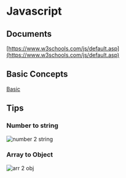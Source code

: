 # Javascript 

## Documents 

[https://www.w3schools.com/js/default.asp](https://www.w3schools.com/js/default.asp)

## Basic Concepts 

[Basic](https://www-freecodecamp-org.cdn.ampproject.org/c/s/www.freecodecamp.org/news/javascript-concepts-you-should-know-before-learning-react/amp/)
## Tips 

### Number to string 

![number 2 string](https://previews.dropbox.com/p/thumb/ABwcLOEqmhJJlQScUIK4t67iQk0xRRRu2jWDSEAB4_E-neiSCqJ3RCDYyQMU8uNfu87SaUYDimvMTt_wiUiwz5_68oRh8LBtyDGKQUDI-XXWIFwNlDLcpZ0wK_DnsVagr018qZNUGz3WTOYeRLzdpLSJsrnNyfQLfb3cLQsXKKuQikxyjVQfJWFZ0BMPe5gi-HO5GVXnVOS7tOVWrvOhe_J0B9UZGcjM7vfLNOJ9UPIL3eEpyNF-wyhdMCvvWgPa3f4y8WNcUYPIzxP6TTKLfT5I4xvO4RQVJdLQDrjDU7bs-QqbpWgM9icXkxUQI_A5G8gKTn5i0VYaEY504bTpejaHkLbTDVrC7EPDQA6l-U70LoIUxu_km6YMRehQzS_T0wA/p.png)

### Array to Object 

![arr 2 obj](https://previews.dropbox.com/p/thumb/ABxfjv2u4rFqIHDxf49XOM9xMgBC4SJ2atspd2OLQU1FtY-gZ0YoLJuu7VgDYOEt24z0zXNNvRFI4ACf1Grb5fNixaD0gRoyyRnfJc0wyHc-Dlk5CS-70y2QzavUqgEu3_2bDcEyQMNVSLqrj7B5ylAtc42kQ-6SIk1TrNDvKhjP48WlZxelYqotitEaUSgvAK-hbDbBQfekrwAlmVYxE2KBcoba6HpPuQh3-qCBGaT2eK53ID9yTmQvwfQEMWqna9ocbOUpnBpadvZbnJs_m_XxJWlxkXgghkdhoKG9JJD6SPS0AhiR-7kOwZl5sYcFoxArYuLr2xwxplzqi-LJcQmBQiDoGCGASZEa7F8--6lOhm_n1h_VeRsmajnsHkp-Usc/p.png)